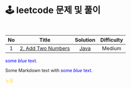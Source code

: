 # 🕹 leetcode 문제 및 풀이
<br>

|No|Title|Solution|Difficulty
|:---:|:---:|:---:|:---:
|1|[2. Add Two Numbers]()|[Java]()|Medium

<span style="color:blue">some *blue* text</span>.

<p>Some Markdown text with <span style="color:blue">some <em>blue</em> text</span>.</p>



<span style="color: #ffd33d">노랑</span>



